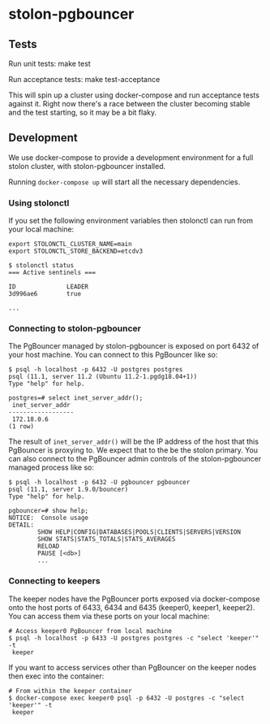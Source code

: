 # stolon-pgbouncer

## Tests

Run unit tests:
    make test

Run acceptance tests:
    make test-acceptance

This will spin up a cluster using docker-compose and run acceptance tests
against it.  Right now there's a race between the cluster becoming stable and
the test starting, so it may be a bit flaky.

## Development

We use docker-compose to provide a development environment for a full stolon
cluster, with stolon-pgbouncer installed.

Running `docker-compose up` will start all the necessary dependencies.

### Using stolonctl

If you set the following environment variables then stolonctl can run from your
local machine:

```
export STOLONCTL_CLUSTER_NAME=main
export STOLONCTL_STORE_BACKEND=etcdv3

$ stolonctl status
=== Active sentinels ===

ID              LEADER
3d996ae6        true

...
```

### Connecting to stolon-pgbouncer

The PgBouncer managed by stolon-pgbouncer is exposed on port 6432 of your host
machine. You can connect to this PgBouncer like so:

```
$ psql -h localhost -p 6432 -U postgres postgres
psql (11.1, server 11.2 (Ubuntu 11.2-1.pgdg18.04+1))
Type "help" for help.

postgres=# select inet_server_addr();
 inet_server_addr
------------------
 172.18.0.6
(1 row)
```

The result of `inet_server_addr()` will be the IP address of the host that this
PgBouncer is proxying to. We expect that to the be the stolon primary. You can
also connect to the PgBouncer admin controls of the stolon-pgbouncer managed
process like so:

```
$ psql -h localhost -p 6432 -U pgbouncer pgbouncer
psql (11.1, server 1.9.0/bouncer)
Type "help" for help.

pgbouncer=# show help;
NOTICE:  Console usage
DETAIL:
        SHOW HELP|CONFIG|DATABASES|POOLS|CLIENTS|SERVERS|VERSION
        SHOW STATS|STATS_TOTALS|STATS_AVERAGES
        RELOAD
        PAUSE [<db>]
        ...
```

### Connecting to keepers

The keeper nodes have the PgBouncer ports exposed via docker-compose onto the
host ports of 6433, 6434 and 6435 (keeper0, keeper1, keeper2). You can access
them via these ports on your local machine:
```
# Access keeper0 PgBouncer from local machine
$ psql -h localhost -p 6433 -U postgres postgres -c "select 'keeper'" -t
 keeper
```

If you want to access services other than PgBouncer on the keeper nodes then
exec into the container:

```
# From within the keeper container
$ docker-compose exec keeper0 psql -p 6432 -U postgres -c "select 'keeper'" -t
 keeper
```
